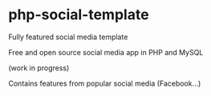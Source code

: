 # php-social-template
Fully featured social media template

Free and open source social media app in PHP and MySQL

(work in progress)

Contains features from popular social media (Facebook...)
